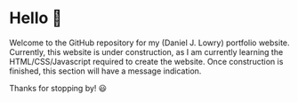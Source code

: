 # Hello 👋
Welcome to the GitHub repository for my (Daniel J. Lowry) portfolio website.
Currently, this website is under construction, as I am currently learning the HTML/CSS/Javascript required to create the website. Once construction is finished, this section will have a message indication.

Thanks for stopping by! 😃
